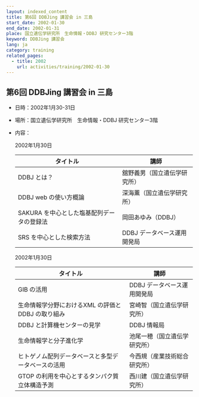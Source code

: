 ```yaml
---
layout: indexed_content
title: 第6回 DDBJing 講習会 in 三島
start_date: 2002-01-30
end_date: 2002-01-31
place: 国立遺伝学研究所　生命情報・DDBJ 研究センター3階
keyword: DDBJing 講習会
lang: ja
category: training
related_pages:
  - title: 2002
    url: activities/training/2002-01-30
---
```


## 第6回 DDBJing 講習会 in 三島 <a name="6"></a>

-   日時：2002年1月30-31日

-   場所：国立遺伝学研究所　生命情報・DDBJ 研究センター3階

-   内容：

    2002年1月30日

    | タイトル | 講師 |
    |----|----|
    | DDBJ とは？ | 舘野義男（国立遺伝学研究所） |
    | DDBJ web の使い方概論 | 深海薫（国立遺伝学研究所） |
    | SAKURA を中心とした塩基配列データの登録法 | 岡田あゆみ（DDBJ） |
    | SRS を中心とした検索方法 | DDBJ データベース運用開発局 |

    2002年1月30日

    | タイトル | 講師 |
    |----|----|
    | GIB の活用 | DDBJ データベース運用開発局  |
    | 生命情報学分野におけるXML の評価とDDBJ の取り組み  | 宮崎智（国立遺伝学研究所） |
    | DDBJ と計算機センターの見学 | DDBJ 情報局 |
    | 生命情報学と分子進化学 | 池尾一穂（国立遺伝学研究所） |
    | ヒトゲノム配列データベースと多型データベースの活用 | 今西規（産業技術総合研究所） |
    | GTOP の利用を中心とするタンパク質立体構造予測      | 西川建（国立遺伝学研究所） |